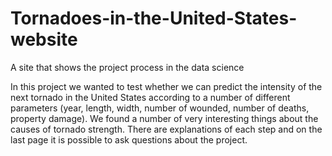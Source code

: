 # Tornadoes-in-the-United-States-website
A site that shows the project process in the data science

In this project we wanted to test whether we can predict the intensity of the next tornado in the United States according to a number of different parameters (year, length, width, number of wounded, number of deaths, property damage).
                        We found a number of very interesting things about the causes of tornado strength.
                        There are explanations of each step and on the last page it is possible to ask questions about the project.
